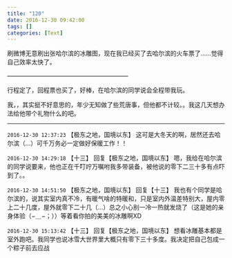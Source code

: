 ```yaml
---
title: "120"
date: 2016-12-30 09:42:00
tags: []
categories: [Text]
---
```


<p>刷微博无意刷出张哈尔滨的冰雕图，现在我已经买了去哈尔滨的火车票了……觉得自己效率太快了。</p> 
<p>————————————————————</p> 
<p>行程定了，回程票也买了，好棒，在哈尔滨的同学说会全程带我玩。</p> 
<p>我，，其实挺不好意思的，年少无知做了些荒唐事，但他都不计较。。我这几天想办法给他带个礼物什么的吧。</p>

---

`2016-12-30 12:37:23` 【极东之地，国境以东】 这可是大冬天的啊，居然还去哈尔滨（...）可千万务必一定做好保暖工作！！

`2016-12-30 14:29:18` 【十三】 回复【极东之地，国境以东】 嗯，我给在哈尔滨的同学说要来，他也正在千叮咛万嘱咐我多带装备，被他说的零下二三十多有点吓到了。。

`2016-12-30 14:51:50` 【极东之地，国境以东】 回复【十三】 我也有个同学是哈尔滨的，说其实室内真不冷，有暖气啥的特暖和，只是室内外温差特别大，屋内零上二十几度，屋外就零下二十几（...）总之小心别一冷一热就发烧了（这是她的亲身体验（−＿−；））等着看你拍的美美的冰雕啊XD

`2016-12-30 15:13:42` 【十三】 回复【极东之地，国境以东】 想看冰雕基本都是室外跑吧。我同学也说冰雪大世界里大概只有零下三十多度。我决定把自己包成一个粽子前去应战
